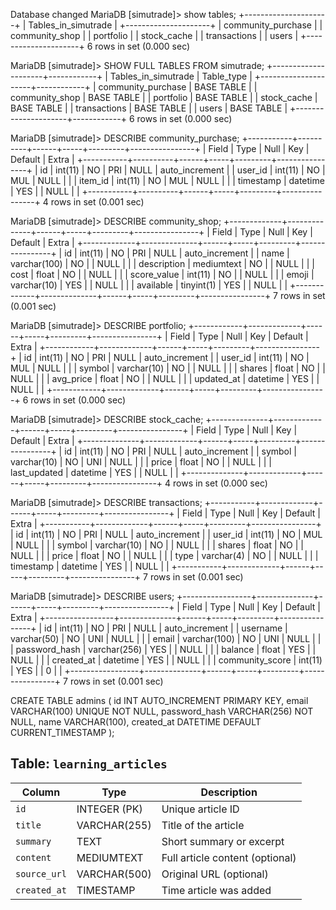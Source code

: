 Database changed
MariaDB [simutrade]> show tables;
+---------------------+
| Tables_in_simutrade |
+---------------------+
| community_purchase  |
| community_shop      |
| portfolio           |
| stock_cache         |
| transactions        |
| users               |
+---------------------+
6 rows in set (0.000 sec)

MariaDB [simutrade]> SHOW FULL TABLES FROM simutrade;
+---------------------+------------+
| Tables_in_simutrade | Table_type |
+---------------------+------------+
| community_purchase  | BASE TABLE |
| community_shop      | BASE TABLE |
| portfolio           | BASE TABLE |
| stock_cache         | BASE TABLE |
| transactions        | BASE TABLE |
| users               | BASE TABLE |
+---------------------+------------+
6 rows in set (0.000 sec)

MariaDB [simutrade]> DESCRIBE community_purchase;
+-----------+----------+------+-----+---------+----------------+
| Field     | Type     | Null | Key | Default | Extra          |
+-----------+----------+------+-----+---------+----------------+
| id        | int(11)  | NO   | PRI | NULL    | auto_increment |
| user_id   | int(11)  | NO   | MUL | NULL    |                |
| item_id   | int(11)  | NO   | MUL | NULL    |                |
| timestamp | datetime | YES  |     | NULL    |                |
+-----------+----------+------+-----+---------+----------------+
4 rows in set (0.001 sec)

MariaDB [simutrade]> DESCRIBE community_shop;
+-------------+--------------+------+-----+---------+----------------+
| Field       | Type         | Null | Key | Default | Extra          |
+-------------+--------------+------+-----+---------+----------------+
| id          | int(11)      | NO   | PRI | NULL    | auto_increment |
| name        | varchar(100) | NO   |     | NULL    |                |
| description | mediumtext   | NO   |     | NULL    |                |
| cost        | float        | NO   |     | NULL    |                |
| score_value | int(11)      | NO   |     | NULL    |                |
| emoji       | varchar(10)  | YES  |     | NULL    |                |
| available   | tinyint(1)   | YES  |     | NULL    |                |
+-------------+--------------+------+-----+---------+----------------+
7 rows in set (0.001 sec)

MariaDB [simutrade]> DESCRIBE portfolio;
+------------+-------------+------+-----+---------+----------------+
| Field      | Type        | Null | Key | Default | Extra          |
+------------+-------------+------+-----+---------+----------------+
| id         | int(11)     | NO   | PRI | NULL    | auto_increment |
| user_id    | int(11)     | NO   | MUL | NULL    |                |
| symbol     | varchar(10) | NO   |     | NULL    |                |
| shares     | float       | NO   |     | NULL    |                |
| avg_price  | float       | NO   |     | NULL    |                |
| updated_at | datetime    | YES  |     | NULL    |                |
+------------+-------------+------+-----+---------+----------------+
6 rows in set (0.000 sec)

MariaDB [simutrade]> DESCRIBE stock_cache;
+--------------+-------------+------+-----+---------+----------------+
| Field        | Type        | Null | Key | Default | Extra          |
+--------------+-------------+------+-----+---------+----------------+
| id           | int(11)     | NO   | PRI | NULL    | auto_increment |
| symbol       | varchar(10) | NO   | UNI | NULL    |                |
| price        | float       | NO   |     | NULL    |                |
| last_updated | datetime    | YES  |     | NULL    |                |
+--------------+-------------+------+-----+---------+----------------+
4 rows in set (0.000 sec)

MariaDB [simutrade]> DESCRIBE transactions;
+-----------+-------------+------+-----+---------+----------------+
| Field     | Type        | Null | Key | Default | Extra          |
+-----------+-------------+------+-----+---------+----------------+
| id        | int(11)     | NO   | PRI | NULL    | auto_increment |
| user_id   | int(11)     | NO   | MUL | NULL    |                |
| symbol    | varchar(10) | NO   |     | NULL    |                |
| shares    | float       | NO   |     | NULL    |                |
| price     | float       | NO   |     | NULL    |                |
| type      | varchar(4)  | NO   |     | NULL    |                |
| timestamp | datetime    | YES  |     | NULL    |                |
+-----------+-------------+------+-----+---------+----------------+
7 rows in set (0.001 sec)

MariaDB [simutrade]> DESCRIBE users;
+-----------------+--------------+------+-----+---------+----------------+
| Field           | Type         | Null | Key | Default | Extra          |
+-----------------+--------------+------+-----+---------+----------------+
| id              | int(11)      | NO   | PRI | NULL    | auto_increment |
| username        | varchar(50)  | NO   | UNI | NULL    |                |
| email           | varchar(100) | NO   | UNI | NULL    |                |
| password_hash   | varchar(256) | YES  |     | NULL    |                |
| balance         | float        | YES  |     | NULL    |                |
| created_at      | datetime     | YES  |     | NULL    |                |
| community_score | int(11)      | YES  |     | 0       |                |
+-----------------+--------------+------+-----+---------+----------------+
7 rows in set (0.001 sec)


CREATE TABLE admins (
    id INT AUTO_INCREMENT PRIMARY KEY,
    email VARCHAR(100) UNIQUE NOT NULL,
    password_hash VARCHAR(256) NOT NULL,
    name VARCHAR(100),
    created_at DATETIME DEFAULT CURRENT_TIMESTAMP
);


## Table: `learning_articles`

| Column        | Type           | Description                         |
|---------------|----------------|-------------------------------------|
| `id`          | INTEGER (PK)   | Unique article ID                   |
| `title`       | VARCHAR(255)   | Title of the article                |
| `summary`     | TEXT           | Short summary or excerpt            |
| `content`     | MEDIUMTEXT     | Full article content (optional)     |
| `source_url`  | VARCHAR(500)   | Original URL (optional)             |
| `created_at`  | TIMESTAMP      | Time article was added              |
